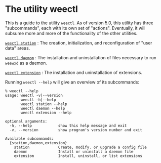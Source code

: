 # The utility **weectl**

This is a guide to the utility `weectl`. As of version 5.0, this utility has three "subcommands",
each with its own set of "actions". Eventually, it will subsume more and more of the functionality
of the other utilities.

[`weectl station`](../weectl/station) : The creation, initialization, and reconfiguration of "user data" areas.

[`weectl daemon`](../weectl/daemon) : The installation and uninstallation of files necessary to run `weewxd` as a daemon.

[`weectl extension`](../weectl/extension) : The installation and uninstallation of extensions.

Running `weectl --help` will give an overview of its subcommands:

```shell
% weectl --help        
usage: weectl -v|--version
       weectl -h|--help
       weectl station --help
       weectl daemon --help
       weectl extension --help

optional arguments:
  -h, --help            show this help message and exit
  -v, --version         show program's version number and exit

Available subcommands:
  {station,daemon,extension}
    station             Create, modify, or upgrade a config file
    daemon              Install or uninstall a daemon file
    extension           Install, uninstall, or list extensions
```
